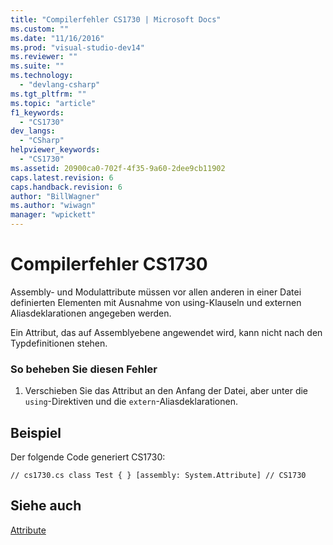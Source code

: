 ```yaml
---
title: "Compilerfehler CS1730 | Microsoft Docs"
ms.custom: ""
ms.date: "11/16/2016"
ms.prod: "visual-studio-dev14"
ms.reviewer: ""
ms.suite: ""
ms.technology: 
  - "devlang-csharp"
ms.tgt_pltfrm: ""
ms.topic: "article"
f1_keywords: 
  - "CS1730"
dev_langs: 
  - "CSharp"
helpviewer_keywords: 
  - "CS1730"
ms.assetid: 20900ca0-702f-4f35-9a60-2dee9cb11902
caps.latest.revision: 6
caps.handback.revision: 6
author: "BillWagner"
ms.author: "wiwagn"
manager: "wpickett"
---
```

# Compilerfehler CS1730
Assembly\- und Modulattribute müssen vor allen anderen in einer Datei definierten Elementen mit Ausnahme von using\-Klauseln und externen Aliasdeklarationen angegeben werden.  
  
 Ein Attribut, das auf Assemblyebene angewendet wird, kann nicht nach den Typdefinitionen stehen.  
  
### So beheben Sie diesen Fehler  
  
1.  Verschieben Sie das Attribut an den Anfang der Datei, aber unter die `using`\-Direktiven und die `extern`\-Aliasdeklarationen.  
  
## Beispiel  
 Der folgende Code generiert CS1730:  
  
```  
// cs1730.cs class Test { } [assembly: System.Attribute] // CS1730  
```  
  
## Siehe auch  
 [Attribute](../Topic/Attributes%20\(C%23%20and%20Visual%20Basic\).md)